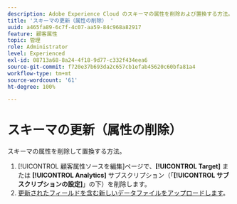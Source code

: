 ```yaml
---
description: Adobe Experience Cloud のスキーマの属性を削除および置換する方法。
title: 'スキーマの更新（属性の削除） '
uuid: a465fa89-6c7f-4c07-aa59-84c968a82917
feature: 顧客属性
topic: 管理
role: Administrator
level: Experienced
exl-id: 08713a68-8a24-4f18-9d77-c332f434eea6
source-git-commit: f720e37b693da2c657cb1efab45620c60bfa81a4
workflow-type: tm+mt
source-wordcount: '61'
ht-degree: 100%

---
```


# スキーマの更新（属性の削除）

スキーマの属性を削除して置換する方法。

1. [!UICONTROL 顧客属性ソースを編集]ページで、**[!UICONTROL Target]** または **[!UICONTROL Analytics]** サブスクリプション（「**[!UICONTROL サブスクリプションの設定]**」の下）を削除します。
1. [更新されたフィールドを含む新しいデータファイルをアップロードします](../attributes/t-crs-usecase.md#task_BCC327B2A0EF4A1BBB2934013AB92B78)。
